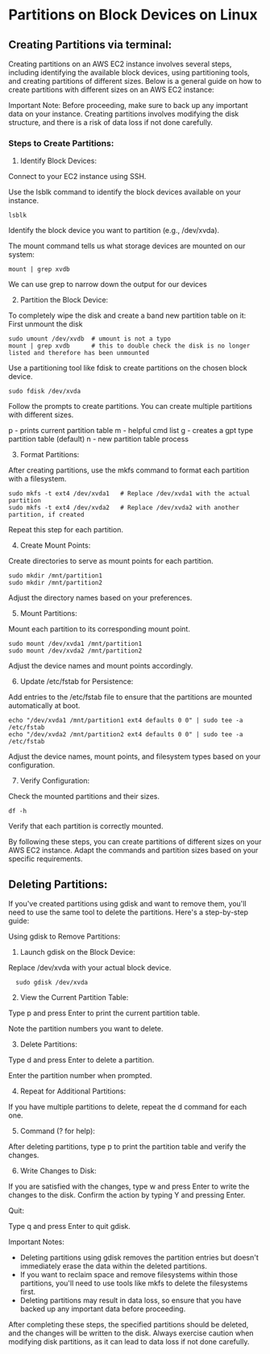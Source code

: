 # Partitions on Block Devices on Linux

## Creating Partitions via  terminal:

Creating partitions on an AWS EC2 instance involves several steps, including identifying the available block devices, using partitioning tools, and creating partitions of different sizes. Below is a general guide on how to create partitions with different sizes on an AWS EC2 instance:

Important Note:
Before proceeding, make sure to back up any important data on your instance. Creating partitions involves modifying the disk structure, and there is a risk of data loss if not done carefully.

### Steps to Create Partitions:
  
1. Identify Block Devices:
  
Connect to your EC2 instance using SSH.
  
Use the lsblk command to identify the block devices available on your instance.
  
    lsblk
  
Identify the block device you want to partition (e.g., /dev/xvda).

The mount command tells us what storage devices are mounted on our system:

    mount | grep xvdb
    
We can use grep to narrow down the output for our devices

2. Partition the Block Device:

To completely wipe the disk and create a band new partition table on it:
First unmount the disk

    sudo umount /dev/xvdb  # umount is not a typo
    mount | grep xvdb      # this to double check the disk is no longer listed and therefore has been unmounted
    
Use a partitioning tool like fdisk to create partitions on the chosen block device.

    sudo fdisk /dev/xvda

Follow the prompts to create partitions. You can create multiple partitions with different sizes.

  p - prints current partition table
  m - helpful cmd list
  g - creates a gpt type partition table (default)
  n - new partition table process
  

3. Format Partitions:

After creating partitions, use the mkfs command to format each partition with a filesystem.

    sudo mkfs -t ext4 /dev/xvda1   # Replace /dev/xvda1 with the actual partition
    sudo mkfs -t ext4 /dev/xvda2   # Replace /dev/xvda2 with another partition, if created

Repeat this step for each partition.

4. Create Mount Points:

Create directories to serve as mount points for each partition.

    sudo mkdir /mnt/partition1
    sudo mkdir /mnt/partition2

Adjust the directory names based on your preferences.

5. Mount Partitions:

Mount each partition to its corresponding mount point.

    sudo mount /dev/xvda1 /mnt/partition1
    sudo mount /dev/xvda2 /mnt/partition2

Adjust the device names and mount points accordingly.

6. Update /etc/fstab for Persistence:

Add entries to the /etc/fstab file to ensure that the partitions are mounted automatically at boot.

    echo "/dev/xvda1 /mnt/partition1 ext4 defaults 0 0" | sudo tee -a /etc/fstab
    echo "/dev/xvda2 /mnt/partition2 ext4 defaults 0 0" | sudo tee -a /etc/fstab

Adjust the device names, mount points, and filesystem types based on your configuration.

7. Verify Configuration:

Check the mounted partitions and their sizes.

    df -h

Verify that each partition is correctly mounted.

By following these steps, you can create partitions of different sizes on your AWS EC2 instance. Adapt the commands and partition sizes based on your specific requirements.


## Deleting Partitions:

If you've created partitions using gdisk and want to remove them, you'll need to use the same tool to delete the partitions. Here's a step-by-step guide:

Using gdisk to Remove Partitions:
1. Launch gdisk on the Block Device:

  Replace /dev/xvda with your actual block device.
  
      sudo gdisk /dev/xvda

2. View the Current Partition Table:

  Type p and press Enter to print the current partition table.

  Note the partition numbers you want to delete.

3. Delete Partitions:

  Type d and press Enter to delete a partition.
  
  Enter the partition number when prompted.

4. Repeat for Additional Partitions:

  If you have multiple partitions to delete, repeat the d command for each one.

5. Command (? for help):

  After deleting partitions, type p to print the partition table and verify the changes.

6. Write Changes to Disk:

  If you are satisfied with the changes, type w and press Enter to write the changes to the disk.
  Confirm the action by typing Y and pressing Enter.

Quit:

  Type q and press Enter to quit gdisk.

Important Notes:
  - Deleting partitions using gdisk removes the partition entries but doesn't immediately erase the data within the deleted partitions.
  - If you want to reclaim space and remove filesystems within those partitions, you'll need to use tools like mkfs to delete the filesystems first.
  - Deleting partitions may result in data loss, so ensure that you have backed up any important data before proceeding.

After completing these steps, the specified partitions should be deleted, and the changes will be written to the disk. Always exercise caution when modifying disk partitions, as it can lead to data loss if not done carefully.

